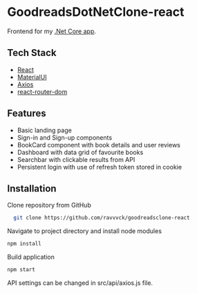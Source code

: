 
# GoodreadsDotNetClone-react

Frontend for my [.Net Core app](https://github.com/ravvvck/DecentReads).


## Tech Stack

- [React](https://reactjs.org/)
- [MaterialUI](https://mui.com/)
- [Axios](https://www.npmjs.com/package/axios)
- [react-router-dom](https://v5.reactrouter.com/web/guides/quick-start)

## Features

- Basic landing page 
- Sign-in and Sign-up components
- BookCard component with book details and user reviews
- Dashboard with data grid of favourite books
- Searchbar with clickable results from API
- Persistent login with use of refresh token stored in cookie

## Installation

Clone repository from GitHub 

```bash
  git clone https://github.com/ravvvck/goodreadsclone-react
```
Navigate to project directory and install node modules
```bash
npm install    
```
Build application
```bash
npm start  
```
API settings can be changed in src/api/axios.js file.
